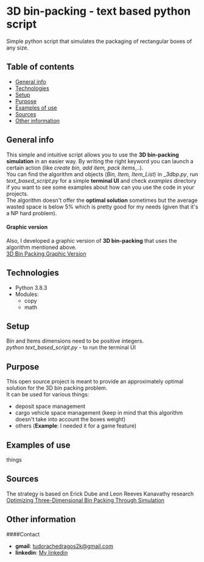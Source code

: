 # 3D bin-packing - text based python script
Simple python script that simulates the packaging of rectangular boxes of any size.
## Table of contents
* [General info](#general-info)
* [Technologies](#technologies)
* [Setup](#setup)
* [Purpose](#purpose)
* [Examples of use](#examples-of-use)
* [Sources](#sources)
* [Other information](#other-information)
## General info
This simple and intuitive script allows you to use the **3D bin-packing simulation** in an easier way.
By writing the right keyword you can launch a certain action (like _create bin, add item, pack items_,..).
<br />
You can find the algorithm and objects (_Bin, Item, Item_List_) in __3dbp.py_, 
run _text_based_script.py_ for a simple **terminal UI** and 
check _examples_ directory if you want to see some examples about how can you use the code in your projects.
<br />
The algorithm doesn't offer the **optimal solution** sometimes but the average wasted space is below 5% which is pretty good for my needs (given that it's a NP hard problem).
#### Graphic version
Also, I developed a graphic version of **3D bin-packing** that uses the algorithm mentioned above.
<br />
[3D Bin Packing Graphic Version](https://github.com/DragosCosmin2000/3D-Bin-Packing-Graphic-Version)
## Technologies
* Python 3.8.3
* Modules:
    - copy
    - math
## Setup
Bin and Items dimensions need to be positive integers.
<br />
_python text_based_script.py_ - to run the terminal UI
## Purpose
This open source project is meant to provide an approximately optimal solution for the 3D bin packing problem.
<br />
It can be used for various things:
- deposit space management
- cargo vehicle space management (keep in mind that this algorithm doesn't take into account the boxes weight)
- others (**Example**: I needed it for a game feature)
## Examples of use
things
## Sources
The strategy is based on Erick Dube and Leon Reeves Kanavathy research [Optimizing Three-Dimensional Bin Packing Through Simulation](https://www.researchgate.net/publication/228974015_Optimizing_Three-Dimensional_Bin_Packing_Through_Simulation)

## Other information
####Contact
* **gmail**: tudorachedragos2k@gmail.com
* **linkedin**: [My linkedin](https://www.linkedin.com/in/dragos-tudorache-8b15131b5/)